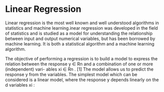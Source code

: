 
# Linear Regression
Linear regression is the most well known and well understood algorithms in statistics and machine learning.inear regression was developed in the field of statistics and is studied as a model for understanding the relationship between input and output numerical variables, but has been borrowed by machine learning. It is both a statistical algorithm and a machine learning algorithm.

The objective of performing a regression is to build a model to express the relation between the response y ∈ Rn and a combination of one or more (independent) vari- ables xi ∈ Rn . [1] The model allows us to predict the response y from the variables. The simplest model which can be considered is a linear model, where the response y depends linearly on the d variables xi :

